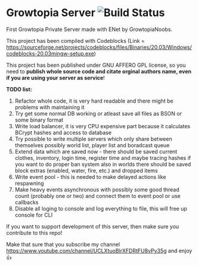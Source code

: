 # Growtopia Server ![Build Status](https://ci.appveyor.com/api/projects/status/github/GrowtopiaNoobs/GrowtopiaServer)
First Growtopia Private Server made with ENet by GrowtopiaNoobs.

This project has been compiled with Codeblocks (Link = https://sourceforge.net/projects/codeblocks/files/Binaries/20.03/Windows/codeblocks-20.03mingw-setup.exe)

This project has been published under GNU AFFERO GPL license, so you need to **publish whole source code and citate orginal authors name, even if you are using your server as service**!

**TODO list:**
1. Refactor whole code, it is very hard readable and there might be problems with maintaining it
2. Try get some normal DB working or atleast save all files as BSON or some binary format
3. Write load balancer, it is very CPU expensive part because it calculates BCrypt hashes and access to database
4. Try possible to write multiple servers which only share between themselves possibly world list, player list and boradcast queue
5. Extend data which are saved now - there should be saved current clothes, inventory, login time, register time and maybe tracing hashes if you want to do proper ban system also in worlds there should be saved block extras (enabled, water, fire, etc.) and dropped items
6. Write event pool - this is needed to make delayed actions like respawning
7. Make heavy events asynchronous with possibly some good thread count (probably one or two) and connect them to event pool or use callbacks
8. Disable all loging to console and log everything to file, this will free up console for CLI

If you want to support development of this server, then make sure you contribute to this repo!

Make that sure that you subscribe my channel https://www.youtube.com/channel/UCLXtuoBlrXFDRtFU8vPy35g and enjoy :+1:
